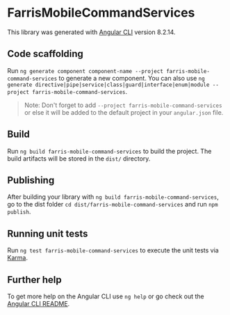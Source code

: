 # FarrisMobileCommandServices

This library was generated with [Angular CLI](https://github.com/angular/angular-cli) version 8.2.14.

## Code scaffolding

Run `ng generate component component-name --project farris-mobile-command-services` to generate a new component. You can also use `ng generate directive|pipe|service|class|guard|interface|enum|module --project farris-mobile-command-services`.
> Note: Don't forget to add `--project farris-mobile-command-services` or else it will be added to the default project in your `angular.json` file. 

## Build

Run `ng build farris-mobile-command-services` to build the project. The build artifacts will be stored in the `dist/` directory.

## Publishing

After building your library with `ng build farris-mobile-command-services`, go to the dist folder `cd dist/farris-mobile-command-services` and run `npm publish`.

## Running unit tests

Run `ng test farris-mobile-command-services` to execute the unit tests via [Karma](https://karma-runner.github.io).

## Further help

To get more help on the Angular CLI use `ng help` or go check out the [Angular CLI README](https://github.com/angular/angular-cli/blob/master/README.md).
